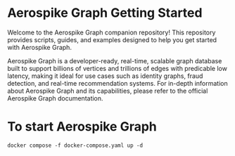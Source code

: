 # Aerospike Graph Getting Started

Welcome to the Aerospike Graph companion repository! This repository provides scripts, guides, and examples designed to help you get started with Aerospike Graph.

Aerospike Graph is a developer-ready, real-time, scalable graph database built to support billions of vertices and trillions of edges with predicable low latency, making it ideal for use cases such as identity graphs, fraud detection, and real-time recommendation systems. For in-depth information about Aerospike Graph and its capabilities, please refer to the official Aerospike Graph documentation.

# To start Aerospike Graph 
```shell
docker compose -f docker-compose.yaml up -d
```
